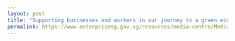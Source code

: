 ```yaml
---
layout: post
title: "Supporting businesses and workers in our journey to a green economy"
permalink: https://www.enterprisesg.gov.sg/resources/media-centre/Media-Releases/2023/february/mr00823_supporting-businesses-and-workers-in-our-journey-to-a-green-economy
---
```

